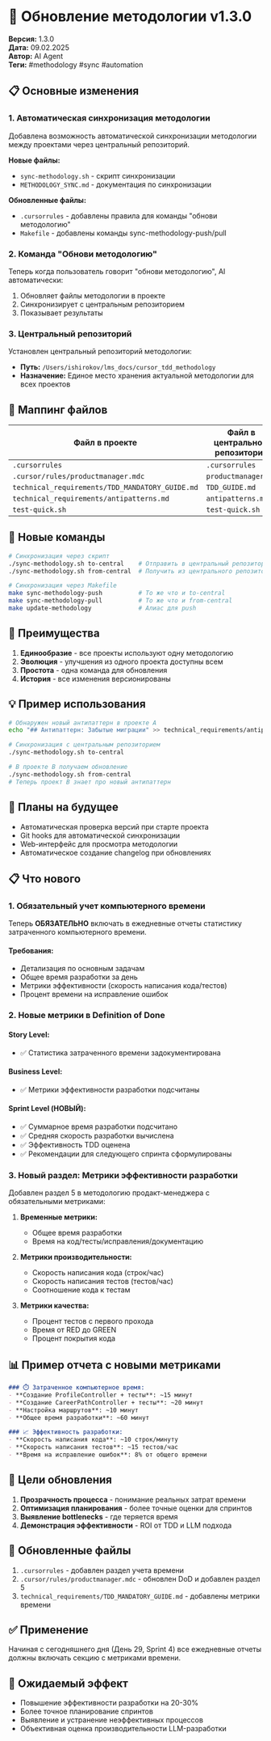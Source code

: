 # 🔄 Обновление методологии v1.3.0

**Версия:** 1.3.0  
**Дата:** 09.02.2025  
**Автор:** AI Agent  
**Теги:** #methodology #sync #automation

## 📋 Основные изменения

### 1. Автоматическая синхронизация методологии

Добавлена возможность автоматической синхронизации методологии между проектами через центральный репозиторий.

**Новые файлы:**
- `sync-methodology.sh` - скрипт синхронизации
- `METHODOLOGY_SYNC.md` - документация по синхронизации

**Обновленные файлы:**
- `.cursorrules` - добавлены правила для команды "обнови методологию"
- `Makefile` - добавлены команды sync-methodology-push/pull

### 2. Команда "Обнови методологию"

Теперь когда пользователь говорит "обнови методологию", AI автоматически:
1. Обновляет файлы методологии в проекте
2. Синхронизирует с центральным репозиторием
3. Показывает результаты

### 3. Центральный репозиторий

Установлен центральный репозиторий методологии:
- **Путь:** `/Users/ishirokov/lms_docs/cursor_tdd_methodology`
- **Назначение:** Единое место хранения актуальной методологии для всех проектов

## 🔄 Маппинг файлов

| Файл в проекте | Файл в центральном репозитории |
|----------------|-------------------------------|
| `.cursorrules` | `.cursorrules` |
| `.cursor/rules/productmanager.mdc` | `productmanager.md` |
| `technical_requirements/TDD_MANDATORY_GUIDE.md` | `TDD_GUIDE.md` |
| `technical_requirements/antipatterns.md` | `antipatterns.md` |
| `test-quick.sh` | `test-quick.sh` |

## 📝 Новые команды

```bash
# Синхронизация через скрипт
./sync-methodology.sh to-central    # Отправить в центральный репозиторий
./sync-methodology.sh from-central  # Получить из центрального репозитория

# Синхронизация через Makefile
make sync-methodology-push          # То же что и to-central
make sync-methodology-pull          # То же что и from-central
make update-methodology             # Алиас для push
```

## 🎯 Преимущества

1. **Единообразие** - все проекты используют одну методологию
2. **Эволюция** - улучшения из одного проекта доступны всем
3. **Простота** - одна команда для обновления
4. **История** - все изменения версионированы

## 💡 Пример использования

```bash
# Обнаружен новый антипаттерн в проекте A
echo "## Антипаттерн: Забытые миграции" >> technical_requirements/antipatterns.md

# Синхронизация с центральным репозиторием
./sync-methodology.sh to-central

# В проекте B получаем обновление
./sync-methodology.sh from-central
# Теперь проект B знает про новый антипаттерн
```

## 🔮 Планы на будущее

- Автоматическая проверка версий при старте проекта
- Git hooks для автоматической синхронизации
- Web-интерфейс для просмотра методологии
- Автоматическое создание changelog при обновлениях 

## 📋 Что нового

### 1. Обязательный учет компьютерного времени

Теперь **ОБЯЗАТЕЛЬНО** включать в ежедневные отчеты статистику затраченного компьютерного времени.

#### Требования:
- Детализация по основным задачам
- Общее время разработки за день
- Метрики эффективности (скорость написания кода/тестов)
- Процент времени на исправление ошибок

### 2. Новые метрики в Definition of Done

#### Story Level:
- ✅ Статистика затраченного времени задокументирована

#### Business Level:
- ✅ Метрики эффективности разработки подсчитаны

#### Sprint Level (НОВЫЙ):
- ✅ Суммарное время разработки подсчитано
- ✅ Средняя скорость разработки вычислена
- ✅ Эффективность TDD оценена
- ✅ Рекомендации для следующего спринта сформулированы

### 3. Новый раздел: Метрики эффективности разработки

Добавлен раздел 5 в методологию продакт-менеджера с обязательными метриками:

1. **Временные метрики:**
   - Общее время разработки
   - Время на код/тесты/исправления/документацию

2. **Метрики производительности:**
   - Скорость написания кода (строк/час)
   - Скорость написания тестов (тестов/час)
   - Соотношение кода к тестам

3. **Метрики качества:**
   - Процент тестов с первого прохода
   - Время от RED до GREEN
   - Процент покрытия кода

## 📊 Пример отчета с новыми метриками

```markdown
### ⏱️ Затраченное компьютерное время:
- **Создание ProfileController + тесты**: ~15 минут
- **Создание CareerPathController + тесты**: ~20 минут
- **Настройка маршрутов**: ~10 минут
- **Общее время разработки**: ~60 минут

### 📈 Эффективность разработки:
- **Скорость написания кода**: ~10 строк/минуту
- **Скорость написания тестов**: ~15 тестов/час
- **Время на исправление ошибок**: 8% от общего времени
```

## 🎯 Цели обновления

1. **Прозрачность процесса** - понимание реальных затрат времени
2. **Оптимизация планирования** - более точные оценки для спринтов
3. **Выявление bottlenecks** - где теряется время
4. **Демонстрация эффективности** - ROI от TDD и LLM подхода

## 📝 Обновленные файлы

1. `.cursorrules` - добавлен раздел учета времени
2. `.cursor/rules/productmanager.mdc` - обновлен DoD и добавлен раздел 5
3. `technical_requirements/TDD_MANDATORY_GUIDE.md` - добавлены метрики времени

## ✅ Применение

Начиная с сегодняшнего дня (День 29, Sprint 4) все ежедневные отчеты должны включать секцию с метриками времени.

## 🚀 Ожидаемый эффект

- Повышение эффективности разработки на 20-30%
- Более точное планирование спринтов
- Выявление и устранение неэффективных процессов
- Объективная оценка производительности LLM-разработки 